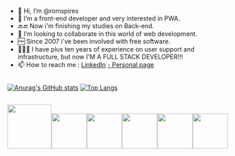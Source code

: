 - 👋 Hi, I’m @romspires
- 👀 I’m a front-end developer and very interested in PWA.
- 🔙🔚 Now i'm finishing my studies on Back-end.
- 🤝 I’m looking to collaborate in this world of web development.
- 🆓 Since 2007 i've been involved with free software.
- 👨🏻‍💻 I have plus ten years of experience on user support and infrastructure, but now I'M A FULL STACK DEVELOPER!!!
- 📫 How to reach me : <a href="www.linkedin.com/in/romspires">LinkedIn</a> <a href="www.romulopires.atwebpages.com">- Personal page</a>

<!---
romspires/romspires is a ✨ special ✨ repository because its `README.md` (this file) appears on your GitHub profile.
You can click the Preview link to take a look at your changes.
--->
##
[![Anurag's GitHub stats](https://github-readme-stats.vercel.app/api?username=romspires&show_icons=true&theme=dark)](https://github.com/anuraghazra/github-readme-stats)
[![Top Langs](https://github-readme-stats.vercel.app/api/top-langs/?username=romspires&layout=compact&theme=dark)](https://github.com/anuraghazra/github-readme-stats)
##
<img src="https://cdn.jsdelivr.net/gh/devicons/devicon/icons/php/php-original.svg" heigth="100" width="100" /><img src="https://cdn.jsdelivr.net/gh/devicons/devicon/icons/html5/html5-original-wordmark.svg" heigth="80" width="80" /><img src="https://cdn.jsdelivr.net/gh/devicons/devicon/icons/css3/css3-original-wordmark.svg" heigth="80" width="80" /><img src="https://cdn.jsdelivr.net/gh/devicons/devicon/icons/javascript/javascript-original.svg" heigth="80" width="80" /><img src="https://cdn.jsdelivr.net/gh/devicons/devicon/icons/mysql/mysql-original-wordmark.svg" heigth="80" width="80" /><img src="https://cdn.jsdelivr.net/gh/devicons/devicon/icons/linux/linux-original.svg" heigth="80" width="80" />
